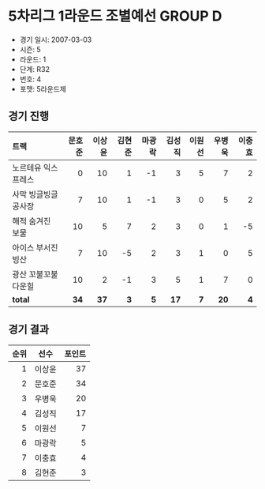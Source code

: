 # 5차리그 1라운드 조별예선 GROUP D

- 경기 일시: 2007-03-03
- 시즌: 5
- 라운드: 1
- 단계: R32
- 번호: 4
- 포맷: 5라운드제





## 경기 진행

| 트랙 | 문호준 | 이상윤 | 김현준 | 마광락 | 김성직 | 이원선 | 우병욱 | 이충효 |
|:---|---:|---:|---:|---:|---:|---:|---:|---:|
| 노르테유 익스프레스 | 0 | 10 | 1 | -1 | 3 | 5 | 7 | 2 |
| 사막 빙글빙글 공사장 | 7 | 10 | 1 | -1 | 3 | 0 | 5 | 2 |
| 해적 숨겨진 보물 | 10 | 5 | 7 | 2 | 3 | 0 | 1 | -5 |
| 아이스 부서진 빙산 | 7 | 10 | -5 | 2 | 3 | 1 | 0 | 5 |
| 광산 꼬불꼬불 다운힐 | 10 | 2 | -1 | 3 | 5 | 1 | 7 | 0 |
| __total__ | __34__ | __37__ | __3__ | __5__ | __17__ | __7__ | __20__ | __4__ |




## 경기 결과

| 순위 | 선수 | 포인트 |
|---:|:---:|---:|
| 1 | 이상윤 | 37 |
| 2 | 문호준 | 34 |
| 3 | 우병욱 | 20 |
| 4 | 김성직 | 17 |
| 5 | 이원선 | 7 |
| 6 | 마광락 | 5 |
| 7 | 이충효 | 4 |
| 8 | 김현준 | 3 |

